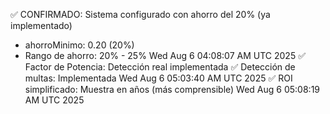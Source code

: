 ✅ CONFIRMADO: Sistema configurado con ahorro del 20% (ya implementado)
- ahorroMinimo: 0.20 (20%)
- Rango de ahorro: 20% - 25%
Wed Aug  6 04:08:07 AM UTC 2025
✅ Factor de Potencia: Detección real implementada
✅ Detección de multas: Implementada
Wed Aug  6 05:03:40 AM UTC 2025
✅ ROI simplificado: Muestra en años (más comprensible)
Wed Aug  6 05:08:19 AM UTC 2025
